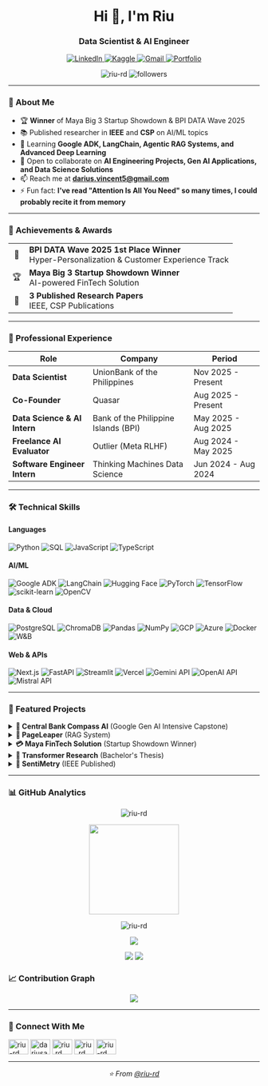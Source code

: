 <h1 align="center">Hi 👋, I'm Riu</h1>
<h3 align="center">Data Scientist & AI Engineer</h3>
<p align="center">
  <a href="https://linkedin.com/in/riu-rd" target="_blank">
    <img src="https://img.shields.io/badge/LinkedIn-0077B5?style=for-the-badge&logo=linkedin&logoColor=white" alt="LinkedIn"/>
  </a>
  <a href="https://kaggle.com/dariusardales" target="_blank">
    <img src="https://img.shields.io/badge/Kaggle-20BEFF?style=for-the-badge&logo=kaggle&logoColor=white" alt="Kaggle"/>
  </a>
  <a href="mailto:darius.vincent5@gmail.com">
    <img src="https://img.shields.io/badge/Gmail-D14836?style=for-the-badge&logo=gmail&logoColor=white" alt="Gmail"/>
  </a>
  <a href="https://darius-ardales.web.app/" target="_blank">
    <img src="https://img.shields.io/badge/Portfolio-FF5722?style=for-the-badge&logo=google-chrome&logoColor=white" alt="Portfolio"/>
  </a>
</p>

<p align="center"> 
  <img src="https://komarev.com/ghpvc/?username=riu-rd&label=Profile%20views&color=0e75b6&style=flat" alt="riu-rd" />
  <img src="https://img.shields.io/github/followers/riu-rd?label=Followers&style=social" alt="followers" />
</p>

---

### 🚀 About Me

<!-- - 🔭 Currently working as **Data Scientist at UnionBank of the Philippines** -->
- 🏆 **Winner** of Maya Big 3 Startup Showdown & BPI DATA Wave 2025
- 📚 Published researcher in **IEEE** and **CSP** on AI/ML topics
- 🌱 Learning **Google ADK, LangChain, Agentic RAG Systems, and Advanced Deep Learning**
- 👯 Open to collaborate on **AI Engineering Projects, Gen AI Applications, and Data Science Solutions**
- 📫 Reach me at **darius.vincent5@gmail.com**
- ⚡ Fun fact: **I've read "Attention Is All You Need" so many times, I could probably recite it from memory**

---

### 🏅 Achievements & Awards

<table>
  <tr>
    <td align="center">🥇</td>
    <td><b>BPI DATA Wave 2025 1st Place Winner</b><br/>Hyper-Personalization & Customer Experience Track</td>
  </tr>
  <tr>
    <td align="center">🏆</td>
    <td><b>Maya Big 3 Startup Showdown Winner</b><br/>AI-powered FinTech Solution</td>
  </tr>
  <tr>
    <td align="center">📰</td>
    <td><b>3 Published Research Papers</b><br/>IEEE, CSP Publications</td>
  </tr>
</table>

---

### 💼 Professional Experience


| Role | Company | Period |
|------|---------|--------|
| **Data Scientist** | UnionBank of the Philippines | Nov 2025 - Present |
| **Co-Founder** | Quasar | Aug 2025 - Present |
| **Data Science & AI Intern** | Bank of the Philippine Islands (BPI) | May 2025 - Aug 2025 |
| **Freelance AI Evaluator** | Outlier (Meta RLHF) | Aug 2024 - May 2025 |
| **Software Engineer Intern** | Thinking Machines Data Science | Jun 2024 - Aug 2024 |

---

### 🛠️ Technical Skills

#### **Languages**
![Python](https://img.shields.io/badge/Python-3776AB?style=for-the-badge&logo=python&logoColor=white)
![SQL](https://img.shields.io/badge/SQL-4479A1?style=for-the-badge&logo=postgresql&logoColor=white)
![JavaScript](https://img.shields.io/badge/JavaScript-F7DF1E?style=for-the-badge&logo=javascript&logoColor=black)
![TypeScript](https://img.shields.io/badge/TypeScript-007ACC?style=for-the-badge&logo=typescript&logoColor=white)

#### **AI/ML**
![Google ADK](https://img.shields.io/badge/Google_ADK-4285F4?style=for-the-badge&logo=google&logoColor=white)
![LangChain](https://img.shields.io/badge/LangChain-2D3748?style=for-the-badge&logo=chainlink&logoColor=white)
![Hugging Face](https://img.shields.io/badge/Hugging_Face-FFD21E?style=for-the-badge&logo=huggingface&logoColor=black)
![PyTorch](https://img.shields.io/badge/PyTorch-EE4C2C?style=for-the-badge&logo=pytorch&logoColor=white)
![TensorFlow](https://img.shields.io/badge/TensorFlow-FF6F00?style=for-the-badge&logo=tensorflow&logoColor=white)
![scikit-learn](https://img.shields.io/badge/scikit--learn-F7931E?style=for-the-badge&logo=scikit-learn&logoColor=white)
![OpenCV](https://img.shields.io/badge/OpenCV-5C3EE8?style=for-the-badge&logo=opencv&logoColor=white)

#### **Data & Cloud**
![PostgreSQL](https://img.shields.io/badge/PostgreSQL-316192?style=for-the-badge&logo=postgresql&logoColor=white)
![ChromaDB](https://img.shields.io/badge/ChromaDB-FF6B6B?style=for-the-badge&logo=database&logoColor=white)
![Pandas](https://img.shields.io/badge/Pandas-150458?style=for-the-badge&logo=pandas&logoColor=white)
![NumPy](https://img.shields.io/badge/NumPy-013243?style=for-the-badge&logo=numpy&logoColor=white)
![GCP](https://img.shields.io/badge/Google_Cloud-4285F4?style=for-the-badge&logo=google-cloud&logoColor=white)
![Azure](https://img.shields.io/badge/Microsoft_Azure-0089D0?style=for-the-badge&logo=microsoft-azure&logoColor=white)
![Docker](https://img.shields.io/badge/Docker-2496ED?style=for-the-badge&logo=docker&logoColor=white)
![W&B](https://img.shields.io/badge/Weights_&_Biases-FFBE00?style=for-the-badge&logo=weightsandbiases&logoColor=black)

#### **Web & APIs**
![Next.js](https://img.shields.io/badge/Next.js-000000?style=for-the-badge&logo=nextdotjs&logoColor=white)
![FastAPI](https://img.shields.io/badge/FastAPI-009688?style=for-the-badge&logo=fastapi&logoColor=white)
![Streamlit](https://img.shields.io/badge/Streamlit-FF4B4B?style=for-the-badge&logo=streamlit&logoColor=white)
![Vercel](https://img.shields.io/badge/Vercel-000000?style=for-the-badge&logo=vercel&logoColor=white)
![Gemini API](https://img.shields.io/badge/Gemini_API-8E75B2?style=for-the-badge&logo=google&logoColor=white)
![OpenAI API](https://img.shields.io/badge/OpenAI_API-412991?style=for-the-badge&logo=openai&logoColor=white)
![Mistral API](https://img.shields.io/badge/Mistral_API-FF7000?style=for-the-badge&logo=mistralai&logoColor=white)

---

### 🚀 Featured Projects

<details>
<summary><b>🤖 Central Bank Compass AI</b> (Google Gen AI Intensive Capstone)</summary>
<ul>
  <li>Multi-agent Agentic RAG system for central bank communications</li>
  <li>Distills complex financial policies into actionable insights</li>
</ul>
</details>

<details>
<summary><b>📄 PageLeaper</b> (RAG System)</summary>
<ul>
  <li>Processes 5+ PDFs/DOCX simultaneously with 20-chunk batch optimization</li>
  <li>Built with Gemini embeddings for enhanced document understanding</li>
</ul>
</details>

<details>
<summary><b>💳 Maya FinTech Solution</b> (Startup Showdown Winner)</summary>
<ul>
  <li>AI workflow for cashflow/credit analysis</li>
  <li>Projected 70% loan decision speedup</li>
</ul>
</details>

<details>
<summary><b>🧠 Transformer Research</b> (Bachelor's Thesis)</summary>
<ul>
  <li>Achieved 87% lower MSE than Vanilla Transformer</li>
  <li>Outperformed Informer/Autoformer on unseen frequencies</li>
</ul>
</details>

<details>
<summary><b>💭 SentiMetry</b> (IEEE Published)</summary>
<ul>
  <li>EmoRoBERTa + Bi-LSTM for 28-category emotion prediction</li>
  <li>81% user satisfaction with empathetic LLM feedback</li>
</ul>
</details>

---

### 📊 GitHub Analytics

<p align="center">
  <img src="https://github-profile-trophy.vercel.app/?username=riu-rd&theme=nord&column=7&margin-w=15&margin-h=15" alt="riu-rd" />
</p>

<p align="center">
  <img height="180em" src="https://github-readme-stats.vercel.app/api/top-langs/?username=riu-rd&layout=compact&langs_count=8&theme=tokyonight"/>
</p>

<p align="center">
  <img src="https://github-readme-streak-stats.herokuapp.com/?user=riu-rd&theme=tokyonight" alt="riu-rd" />
</p>

<p align="center">
  <img src="https://github-profile-summary-cards.vercel.app/api/cards/profile-details?username=riu-rd&theme=tokyonight" />
</p>

<p align="center">
  <img src="https://github-profile-summary-cards.vercel.app/api/cards/productive-time?username=riu-rd&theme=tokyonight" />
  <img src="https://github-profile-summary-cards.vercel.app/api/cards/repos-per-language?username=riu-rd&theme=tokyonight" />
</p>

### 📈 Contribution Graph

<p align="center">
  <img src="https://github-readme-activity-graph.vercel.app/graph?username=riu-rd&theme=tokyo-night&hide_border=true" />
</p>

---

### 🔗 Connect With Me

<p align="left">
<a href="https://linkedin.com/in/riu-rd" target="blank"><img align="center" src="https://raw.githubusercontent.com/rahuldkjain/github-profile-readme-generator/master/src/images/icons/Social/linked-in-alt.svg" alt="riu-rd" height="30" width="40" /></a>
<a href="https://kaggle.com/dariusardales" target="blank"><img align="center" src="https://raw.githubusercontent.com/rahuldkjain/github-profile-readme-generator/master/src/images/icons/Social/kaggle.svg" alt="dariusardales" height="30" width="40" /></a>
<a href="https://fb.com/riu.rd" target="blank"><img align="center" src="https://raw.githubusercontent.com/rahuldkjain/github-profile-readme-generator/master/src/images/icons/Social/facebook.svg" alt="riu.rd" height="30" width="40" /></a>
<a href="https://instagram.com/riu_rd" target="blank"><img align="center" src="https://raw.githubusercontent.com/rahuldkjain/github-profile-readme-generator/master/src/images/icons/Social/instagram.svg" alt="riu_rd" height="30" width="40" /></a>
<a href="https://www.leetcode.com/riu-rd" target="blank"><img align="center" src="https://raw.githubusercontent.com/rahuldkjain/github-profile-readme-generator/master/src/images/icons/Social/leet-code.svg" alt="riu-rd" height="30" width="40" /></a>
</p>

---

<p align="center">
  <i>⭐️ From <a href="https://github.com/riu-rd">@riu-rd</a></i>
</p>
